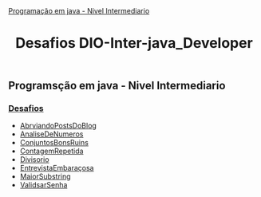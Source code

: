 <!Doctype html>
<html lang="pt-br">
<head><u>Programação em java - Nivel Intermediario</u></head>
<body>
<header>
<h1>Desafios DIO-Inter-java_Developer<h1>
</header>
<p><h2>Programsção em java - Nivel Intermediario</h2></p>
<p>
<h3><a href=" ">Desafios</a></h3>
<ul>
<li><a href=" ">AbrviandoPostsDoBlog</a></li>

<li><a href=" ">AnaliseDeNumeros</a></li>

<li><a href=" ">ConjuntosBonsRuins</a></li>

<li><a href=" ">ContagemRepetida</a></li>

<li><a href=" ">Divisorio</a></li>

<li><a href=" ">EntrevistaEmbaraçosa</a></li>

<li><a href=" ">MaiorSubstring</a></li>

<li><a href=" ">ValidsarSenha</a></li>
</ul>
</p>
</body>
<footer></footer>
</html>